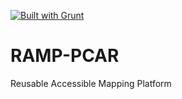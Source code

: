 <a href="http://gruntjs.com" target="_blank"><img src="https://cdn.gruntjs.com/builtwith.png" alt="Built with Grunt"></a> 

RAMP-PCAR
===================

Reusable Accessible Mapping Platform
